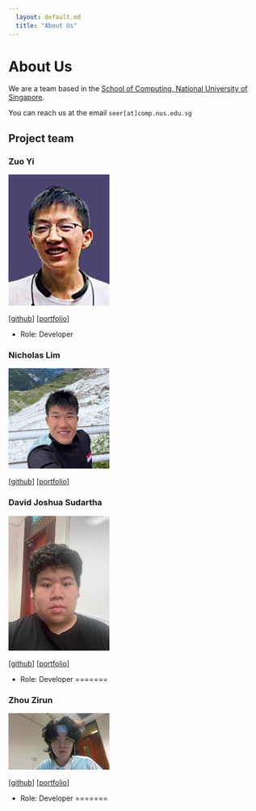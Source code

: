 ```yaml
---
  layout: default.md
  title: "About Us"
---
```


# About Us

We are a team based in the [School of Computing, National University of Singapore](http://www.comp.nus.edu.sg).

You can reach us at the email `seer[at]comp.nus.edu.sg`

## Project team

### Zuo Yi

<img src="images/nuszuoyi.png" width="200px">

[[github](https://github.com/nuszuoyi)]
[[portfolio](team/zuoyi.md)]

* Role: Developer

### Nicholas Lim

<img src="images/nicholaslimzixian.png" width="200px">

[[github](https://github.com/nicholaslimzixian)]
[[portfolio](team/nicholaslimzixian.md)]

### David Joshua Sudartha

<img src="images/djsudartha.png" width="200px">

[[github](https://github.com/DJsudartha)]
[[portfolio](team/djsudartha.md)]

* Role: Developer
=======

### Zhou Zirun

<img src="images/sakichannn.png" width="200px">

[[github](https://github.com/sakichannn)]
[[portfolio](team/sakichannn.md)]

* Role: Developer
=======
